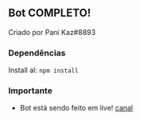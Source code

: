 ##  Bot COMPLETO!
Criado por Pani Kaz#8893


###  Dependências
Install al: `npm install`



###  Importante
- Bot está sendo feito em live! [canal](https://www.youtube.com/channel/UCgrpcIcJ2Bn6aCRChfEqXOw)